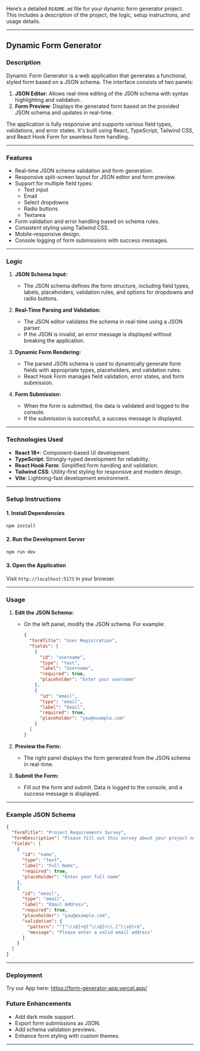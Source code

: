 Here’s a detailed `README.md` file for your dynamic form generator project. This includes a description of the project, the logic, setup instructions, and usage details.

---

## **Dynamic Form Generator**

### **Description**
Dynamic Form Generator is a web application that generates a functional, styled form based on a JSON schema. The interface consists of two panels:
1. **JSON Editor**: Allows real-time editing of the JSON schema with syntax highlighting and validation.
2. **Form Preview**: Displays the generated form based on the provided JSON schema and updates in real-time.

The application is fully responsive and supports various field types, validations, and error states. It's built using React, TypeScript, Tailwind CSS, and React Hook Form for seamless form handling.

---

### **Features**
- Real-time JSON schema validation and form generation.
- Responsive split-screen layout for JSON editor and form preview.
- Support for multiple field types:
  - Text input
  - Email
  - Select dropdowns
  - Radio buttons
  - Textarea
- Form validation and error handling based on schema rules.
- Consistent styling using Tailwind CSS.
- Mobile-responsive design.
- Console logging of form submissions with success messages.

---

### **Logic**
1. **JSON Schema Input:**
   - The JSON schema defines the form structure, including field types, labels, placeholders, validation rules, and options for dropdowns and radio buttons.

2. **Real-Time Parsing and Validation:**
   - The JSON editor validates the schema in real-time using a JSON parser.
   - If the JSON is invalid, an error message is displayed without breaking the application.

3. **Dynamic Form Rendering:**
   - The parsed JSON schema is used to dynamically generate form fields with appropriate types, placeholders, and validation rules.
   - React Hook Form manages field validation, error states, and form submission.

4. **Form Submission:**
   - When the form is submitted, the data is validated and logged to the console.
   - If the submission is successful, a success message is displayed.

---

### **Technologies Used**
- **React 18+**: Component-based UI development.
- **TypeScript**: Strongly-typed development for reliability.
- **React Hook Form**: Simplified form handling and validation.
- **Tailwind CSS**: Utility-first styling for responsive and modern design.
- **Vite**: Lightning-fast development environment.

---

### **Setup Instructions**

#### **1. Install Dependencies**
```bash
npm install
```

#### **2. Run the Development Server**
```bash
npm run dev
```

#### **3. Open the Application**
Visit `http://localhost:5173` in your browser.

---

### **Usage**
1. **Edit the JSON Schema:**
   - On the left panel, modify the JSON schema. For example:
     ```json
     {
       "formTitle": "User Registration",
       "fields": [
         {
           "id": "username",
           "type": "text",
           "label": "Username",
           "required": true,
           "placeholder": "Enter your username"
         },
         {
           "id": "email",
           "type": "email",
           "label": "Email",
           "required": true,
           "placeholder": "you@example.com"
         }
       ]
     }
     ```

2. **Preview the Form:**
   - The right panel displays the form generated from the JSON schema in real-time.

3. **Submit the Form:**
   - Fill out the form and submit. Data is logged to the console, and a success message is displayed.

---

### **Example JSON Schema**
```json
{
  "formTitle": "Project Requirements Survey",
  "formDescription": "Please fill out this survey about your project needs",
  "fields": [
    {
      "id": "name",
      "type": "text",
      "label": "Full Name",
      "required": true,
      "placeholder": "Enter your full name"
    },
    {
      "id": "email",
      "type": "email",
      "label": "Email Address",
      "required": true,
      "placeholder": "you@example.com",
      "validation": {
        "pattern": "^[^\\s@]+@[^\\s@]+\\.[^\\s@]+$",
        "message": "Please enter a valid email address"
      }
    }
  ]
}
```

---


### **Deployment**
Try our App here: https://form-generator-app.vercel.app/

### **Future Enhancements**
- Add dark mode support.
- Export form submissions as JSON.
- Add schema validation previews.
- Enhance form styling with custom themes.

---

